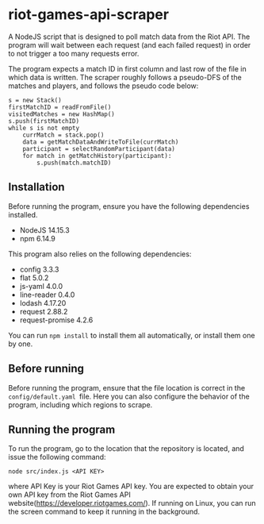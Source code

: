 # riot-games-api-scraper
A NodeJS script that is designed to poll match data from the Riot API. The program will wait between each request (and each failed request) in order to not trigger a too many requests error.

The program expects a match ID in first column and last row of the file in which data is written.  The scraper roughly follows a pseudo-DFS of the matches and players, and follows the pseudo code below:

```
s = new Stack()
firstMatchID = readFromFile()
visitedMatches = new HashMap()
s.push(firstMatchID)
while s is not empty
	currMatch = stack.pop()
	data = getMatchDataAndWriteToFile(currMatch)
	participant = selectRandomParticipant(data)
	for match in getMatchHistory(participant):
		s.push(match.matchID)	
```

## Installation

Before running the program, ensure you have the following dependencies installed. 

- NodeJS 14.15.3
- npm 6.14.9

This program also relies on the following dependencies:

- config 3.3.3
- flat 5.0.2
- js-yaml 4.0.0
- line-reader 0.4.0
- lodash 4.17.20
- request 2.88.2
- request-promise 4.2.6

You can run ```npm install``` to install them all automatically, or install them one by one. 

## Before running

Before running the program, ensure that the file location is correct in the ```config/default.yaml ```file. Here you can also configure the behavior of the program, including which regions to scrape.

## Running the program

To run the program, go to the location that the repository is located, and issue the following command:

```
node src/index.js <API KEY>
```

where API Key is your Riot Games API key. You are expected to obtain your own API key from the Riot Games API website(https://developer.riotgames.com/).  If running on Linux, you can run the screen command to keep it running in the background.

